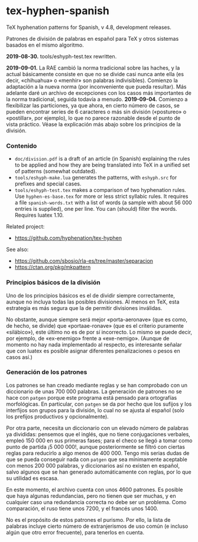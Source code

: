 # tex-hyphen-spanish

TeX hyphenation patterns for Spanish, v 4.8, development releases.

Patrones de división de palabras en español para TeX y otros sistemas
basados en el mismo algoritmo.

**2019-08-30.** tools/eshyph-test.tex rewritten.

**2019-09-01.** La RAE cambió la norma tradicional sobre las haches,
  y la actual básicamente consiste en que no se divide casi nunca ante
  ella (es decir, «chihuahua» o «menhir» son palabras indivisibles).
  Comienzo la adaptación a la nueva norma (por inconveniente
  que pueda resultar). Más adelante daré un archivo de excepciones con
  los casos más importantes de la norma tradicional, seguida todavía a
  menudo.
**2019-09-04.** Comienzo a flexibilizar las particiones, ya que ahora,
  en cierto número de casos, se pueden encontrar series de 6 caracteres
  o más sin división («postureo» o «postillar», por ejemplo), lo que no
  parece razonable desde el punto de vista práctico. Véase la
  explicación más abajo sobre los principios de la división.
  
### Contenido

* `doc/division.pdf` is a draft of an article (in Spanish) explaining
  the rules to be applied and how they are being translated into TeX in
  a unified set of patterns (somewhat outdated).
* `tools/eshyph-make.lua` generates the patterns, with `eshyph.src` for
  prefixes and special cases.
* `tools/eshyph-test.tex` makes a comparison of two hyphenation rules.
  Use `hyphen-es-base.tex` for more or less strict syllabic rules. It
  requires a file `spanish-words.txt` with a list of words (a sample
  with about 56 000 entries is supplied), one per line. You can
  (should) filter the words. Requires luatex 1.10.

Related project:
* https://github.com/hyphenation/tex-hyphen

See also:
* https://github.com/sbosio/rla-es/tree/master/separacion
* https://ctan.org/pkg/mkpattern

### Principios básicos de la división

Uno de los principios básicos es el de dividir siempre correctamente,
aunque no incluya todas las posibles divisiones. Al menos en TeX, esta
estrategia es más segura que la de permitir divisiones inválidas.

No obstante, aunque siempre será mejor «porta-aeronave» (que es como, de
hecho, se divide) que «portaae-ronave» (que es el criterio puramente
«silábico»), este último no es de por sí incorrecto. Lo mismo se puede
decir, por ejemplo, de «ex-enemigo» frente a «exe-nemigo». (Aunque de
momento no hay nada implementado al respecto, es interesante señalar
que con luatex es posible asignar diferentes penalizaciones o pesos en
casos así.)

### Generación de los patrones

Los patrones se han creado mediante reglas y se han comprobado con un
diccionario de unas 700 000 palabras. La generación de patrones no se
hace con `patgen` porque este programa está pensado para ortografías
morfológicas. En particular, con `patgen` se da por hecho que los
sufijos y los interfijos son grupos para la división, lo cual no se
ajusta al español (solo los prefijos productivos y opcionalmente).

Por otra parte, necesita un diccionario con un elevado número de
palabras ya divididas: pensemos que el inglés, que no tiene
conjugaciones verbales, empleó 150 000 en sus primeras fases; para el
checo se llegó a tomar como punto de partida ¡5 000 000!, aunque
posteriormente se filtró con ciertas reglas para reducirlo a algo menos
de 400 000. Tengo mis serias dudas de que se pueda conseguir nada con
`patgen` que sea mínimamente aceptable con menos 200 000 palabras, y
diccionarios así no existen en español, salvo algunos que se han
generado automáticamente con reglas, por lo que su utilidad es escasa.

En este momento, el archivo cuenta con unos 4600 patrones. Es posible
que haya algunas redundancias, pero no tienen que ser muchas, y en
cualquier caso una redundancia correcta no debe ser un problema. Como
comparación, el ruso tiene unos 7200, y el francés unos 1400.

No es el propósito de estos patrones el purismo. Por ello, la lista de
palabras incluye cierto número de extranjerismos de uso común (e
incluso algún que otro error frecuente), para tenerlos en cuenta.